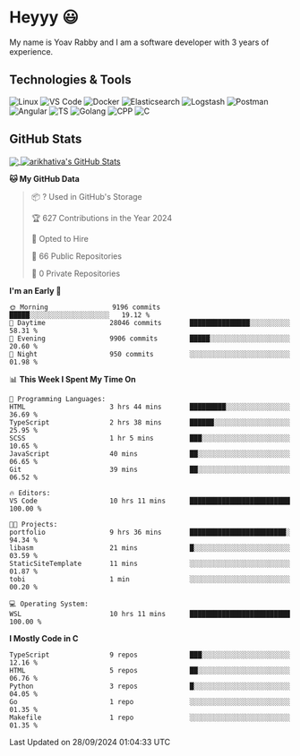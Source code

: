
# Heyyy 😃
My name is Yoav Rabby and I am a software developer with 3 years of experience.

## Technologies & Tools
![Linux](https://img.shields.io/badge/Linux-FCC624?style=flat&logo=linux&logoColor=black)
![VS Code](https://img.shields.io/badge/-VS%20Code-007ACC?style=flat-square&logo=visual-studio-code)
![Docker](https://img.shields.io/badge/Docker-E9F8FF?style=flat-square&logo=Docker)
![Elasticsearch](https://img.shields.io/badge/Elasticsearch-F8FDC5?style=flat-square&logo=elasticsearch&logoColor=lightblue)
![Logstash](https://img.shields.io/badge/Logstash-F8FDC5?style=flat-square&logo=logstash&logoColor=orange)
![Postman](https://img.shields.io/badge/Postman-F6BB43?style=flat-square&logo=Postman&logoColor=white)
![Angular](https://img.shields.io/badge/Angular-red?style=flat-square&logo=angular)
![TS](https://shields.io/badge/TypeScript-3178C6?logo=TypeScript&logoColor=FFF&style=flat-square)
![Golang](https://img.shields.io/badge/Golang-CBFBFD?style=flat-square&logo=go)
![CPP](https://img.shields.io/badge/C++-00599C?style=flat-square&logo=C%2B%2B&logoColor=white)
![C](https://img.shields.io/badge/C-F0F8FF?style=flat-square&logo=C)

## GitHub Stats
<a href="https://github.com/arikhativa/arikhativa">
  <img align="center" src="https://github-readme-stats.vercel.app/api/top-langs/?username=arikhativa&hide=java,html,tex&title_color=ffffff&text_color=c9cacc&icon_color=2bbc8a&bg_color=1d1f21&langs_count=3" />
</a>
<a href="https://github.com/arikhativa/arikhativa">
  <img align="center" src="https://github-readme-stats.vercel.app/api?username=arikhativa&show_icons=true&line_height=27&count_private=true&title_color=ffffff&text_color=c9cacc&icon_color=2bbc8a&bg_color=1d1f21" alt="arikhativa's GitHub Stats" />
</a>

<!--START_SECTION:waka-->
**🐱 My GitHub Data** 

> 📦 ? Used in GitHub's Storage 
 > 
> 🏆 627 Contributions in the Year 2024
 > 
> 💼 Opted to Hire
 > 
> 📜 66 Public Repositories 
 > 
> 🔑 0 Private Repositories 
 > 
**I'm an Early 🐤** 

```text
🌞 Morning                9196 commits        █████░░░░░░░░░░░░░░░░░░░░   19.12 % 
🌆 Daytime                28046 commits       ███████████████░░░░░░░░░░   58.31 % 
🌃 Evening                9906 commits        █████░░░░░░░░░░░░░░░░░░░░   20.60 % 
🌙 Night                  950 commits         ░░░░░░░░░░░░░░░░░░░░░░░░░   01.98 % 
```


📊 **This Week I Spent My Time On** 

```text
💬 Programming Languages: 
HTML                     3 hrs 44 mins       █████████░░░░░░░░░░░░░░░░   36.69 % 
TypeScript               2 hrs 38 mins       ██████░░░░░░░░░░░░░░░░░░░   25.95 % 
SCSS                     1 hr 5 mins         ███░░░░░░░░░░░░░░░░░░░░░░   10.65 % 
JavaScript               40 mins             ██░░░░░░░░░░░░░░░░░░░░░░░   06.65 % 
Git                      39 mins             ██░░░░░░░░░░░░░░░░░░░░░░░   06.52 % 

🔥 Editors: 
VS Code                  10 hrs 11 mins      █████████████████████████   100.00 % 

🐱‍💻 Projects: 
portfolio                9 hrs 36 mins       ████████████████████████░   94.34 % 
libasm                   21 mins             █░░░░░░░░░░░░░░░░░░░░░░░░   03.59 % 
StaticSiteTemplate       11 mins             ░░░░░░░░░░░░░░░░░░░░░░░░░   01.87 % 
tobi                     1 min               ░░░░░░░░░░░░░░░░░░░░░░░░░   00.20 % 

💻 Operating System: 
WSL                      10 hrs 11 mins      █████████████████████████   100.00 % 
```

**I Mostly Code in C** 

```text
TypeScript               9 repos             ███░░░░░░░░░░░░░░░░░░░░░░   12.16 % 
HTML                     5 repos             ██░░░░░░░░░░░░░░░░░░░░░░░   06.76 % 
Python                   3 repos             █░░░░░░░░░░░░░░░░░░░░░░░░   04.05 % 
Go                       1 repo              ░░░░░░░░░░░░░░░░░░░░░░░░░   01.35 % 
Makefile                 1 repo              ░░░░░░░░░░░░░░░░░░░░░░░░░   01.35 % 
```




 Last Updated on 28/09/2024 01:04:33 UTC
<!--END_SECTION:waka-->
